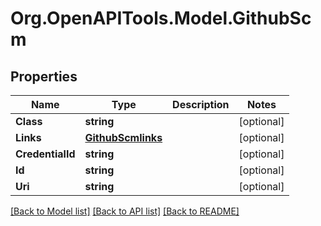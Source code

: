 # Org.OpenAPITools.Model.GithubScm
## Properties

Name | Type | Description | Notes
------------ | ------------- | ------------- | -------------
**Class** | **string** |  | [optional] 
**Links** | [**GithubScmlinks**](GithubScmlinks.md) |  | [optional] 
**CredentialId** | **string** |  | [optional] 
**Id** | **string** |  | [optional] 
**Uri** | **string** |  | [optional] 

[[Back to Model list]](../README.md#documentation-for-models) [[Back to API list]](../README.md#documentation-for-api-endpoints) [[Back to README]](../README.md)

